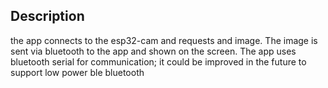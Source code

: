 ## Description

the app connects to the esp32-cam and requests and image. The image is sent via bluetooth to the app and shown on the screen. The app uses bluetooth serial for communication; it could be improved in the future to support low power ble bluetooth
